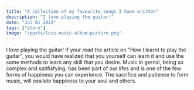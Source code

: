 ```yaml
---
title: "A collection of my favourite songs I have written"
description: "I love playing the guitar!"
date: "Jul 01 2022"
tags: ["story"]
image: "/posts/luis-music-album-picture.png"
---
```


I love playing the guitar! If your read the article on "How I learnt to play the guitar", you would have realized that you yourself can learn it and use the same methods to learn any skill that you desire. Music in gernal, being so complex and satifisfying, has been part of our lifes and is one of the few forms of happiness you can experience. The sacrifice and patience to form music, will ossilate happiness to your soul and others.
